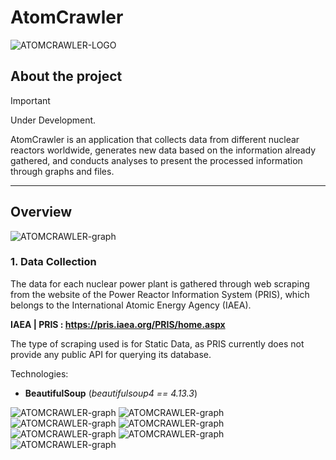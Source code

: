 # AtomCrawler

![ATOMCRAWLER-LOGO](https://github.com/XRayBinary/assets/blob/main/AtomCrawler.png)

## About the project

> [!IMPORTANT]  
> Under Development.

AtomCrawler is an application that collects data from different nuclear reactors worldwide, generates new data based on the information already gathered, and conducts analyses to present the processed information through graphs and files.

<hr>

## Overview

![ATOMCRAWLER-graph](https://github.com/XRayBinary/AtomCrawler/blob/main/images/atomcrawler_map.png)

### 1. Data Collection

The data for each nuclear power plant is gathered through web scraping from the website of the Power Reactor Information System (PRIS), which belongs to the International Atomic Energy Agency (IAEA). 

**IAEA | PRIS : https://pris.iaea.org/PRIS/home.aspx**

The type of scraping used is for Static Data, as PRIS currently does not provide any public API for querying its database.

Technologies:<br>
 - **BeautifulSoup** (*beautifulsoup4 == 4.13.3*)

![ATOMCRAWLER-graph](https://github.com/XRayBinary/AtomCrawler/blob/main/data/analized_data/graphs/nuclear_plants_status.png)
![ATOMCRAWLER-graph](https://github.com/XRayBinary/AtomCrawler/blob/main/data/analized_data/graphs/nuclear_plants_country.png)
![ATOMCRAWLER-graph](https://github.com/XRayBinary/AtomCrawler/blob/main/data/analized_data/graphs/nuclear_plants_types.png)
![ATOMCRAWLER-graph](https://github.com/XRayBinary/AtomCrawler/blob/main/data/analized_data/graphs/nuclear_plants_energyefficiency.png)
![ATOMCRAWLER-graph](https://github.com/XRayBinary/AtomCrawler/blob/main/data/analized_data/graphs/nuclear_plants_thermalefficiency.png)
![ATOMCRAWLER-graph](https://github.com/XRayBinary/AtomCrawler/blob/main/data/analized_data/graphs/nuclear_plants_gross.png)
![ATOMCRAWLER-graph](https://github.com/XRayBinary/AtomCrawler/blob/main/data/analized_data/graphs/nuclear_plants_hours.png)



